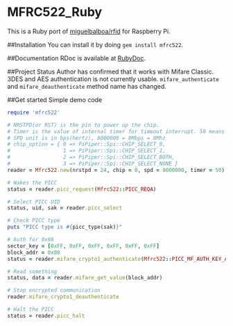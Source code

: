 # MFRC522_Ruby

This is a Ruby port of [miguelbalboa/rfid](https://github.com/miguelbalboa/rfid) for Raspberry Pi.

##Installation
You can install it by doing `gem install mfrc522`.

##Documentation
RDoc is available at [RubyDoc](http://www.rubydoc.info/github/atitan/MFRC522_Ruby/master/Mfrc522).

##Project Status
Author has confirmed that it works with Mifare Classic.
3DES and AES authentication is not currently usable.
`mifare_authenticate` and `mifare_deauthenticate` method name has changed.

##Get started
Simple demo code
```ruby
require 'mfrc522'

# NRSTPD(or RST) is the pin to power up the chip.
# Timer is the value of internal timer for timeout interrupt. 50 means 25ms.
# SPD unit is in bps(hertz), 8000000 = 8Mbps = 8Mhz
# chip_option = { 0 => PiPiper::Spi::CHIP_SELECT_0,
#                 1 => PiPiper::Spi::CHIP_SELECT_1,
#                 2 => PiPiper::Spi::CHIP_SELECT_BOTH,
#                 3 => PiPiper::Spi::CHIP_SELECT_NONE }
reader = Mfrc522.new(nrstpd = 24, chip = 0, spd = 8000000, timer = 50)

# Wakes the PICC
status = reader.picc_request(Mfrc522::PICC_REQA)

# Select PICC UID
status, uid, sak = reader.picc_select

# Check PICC type
puts "PICC type is #{picc_type(sak)}"

# Auth for 0x08
sector_key = [0xFF, 0xFF, 0xFF, 0xFF, 0xFF, 0xFF]
block_addr = 0x08
status = reader.mifare_crypto1_authenticate(Mfrc522::PICC_MF_AUTH_KEY_A, block_addr, sector_key, uid)

# Read something
status, data = reader.mifare_get_value(block_addr)

# Stop encrypted communication
reader.mifare_crypto1_deauthenticate

# Halt the PICC
status = reader.picc_halt
```
